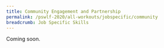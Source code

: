 ```yaml
---
title: Community Engagement and Partnership
permalink: /pswlf-2020/all-workouts/jobspecific/community
breadcrumb: Job Specific Skills
---
```


Coming soon.
